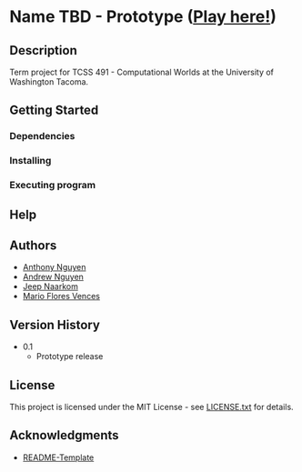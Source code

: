 # Name TBD - Prototype ([Play here!](https://otherandrew.github.io/491-project/))

## Description

Term project for TCSS 491 - Computational Worlds at the University of Washington Tacoma.

## Getting Started

### Dependencies

### Installing

### Executing program

## Help

## Authors

* [Anthony Nguyen](https://github.com/anguyenq)
* [Andrew Nguyen](https://github.com/OtherAndrew)
* [Jeep Naarkom](https://github.com/codracula)
* [Mario Flores Vences](https://github.com/mfvcreative)

## Version History

* 0.1
    * Prototype release

## License

This project is licensed under the MIT License - see [LICENSE.txt](LICENSE.txt) for details.

## Acknowledgments

* [README-Template](https://gist.github.com/DomPizzie/7a5ff55ffa9081f2de27c315f5018afc)
